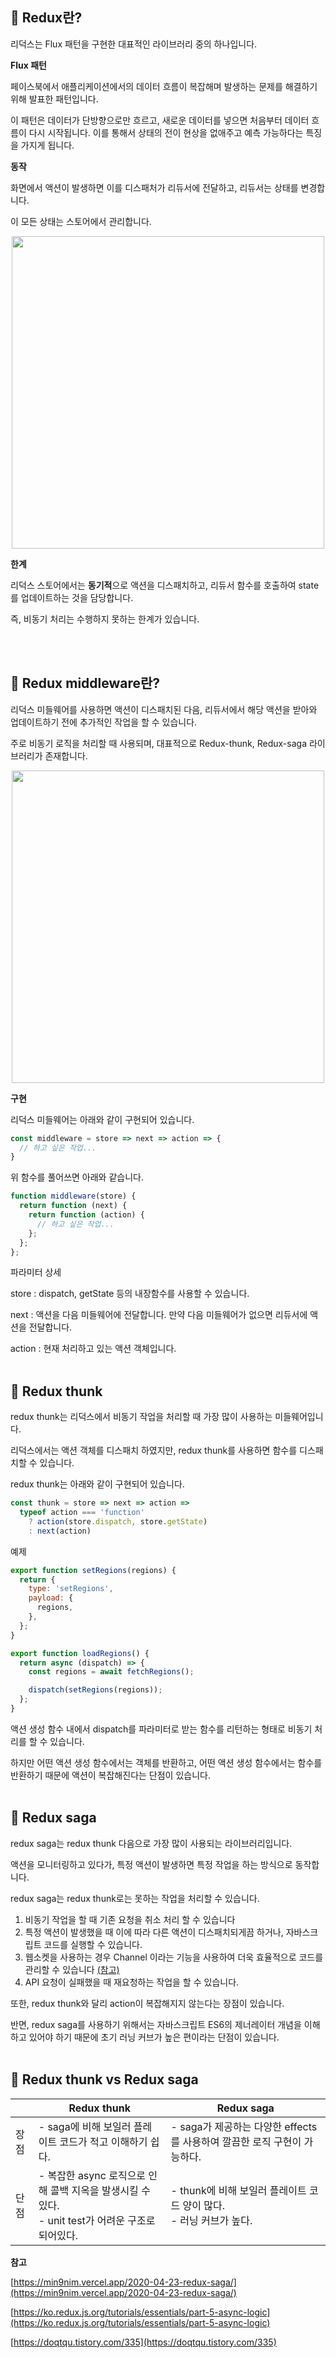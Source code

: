 ## 🔸 Redux란?

리덕스는 Flux 패턴을 구현한 대표적인 라이브러리 중의 하나입니다.

**Flux 패턴**

페이스북에서 애플리케이션에서의 데이터 흐름이 복잡해며 발생하는 문제를 해결하기 위해 발표한 패턴입니다.

이 패턴은 데이터가 단방향으로만 흐르고, 새로운 데이터를 넣으면 처음부터 데이터 흐름이 다시 시작됩니다. 이를 통해서 상태의 전이 현상을 없애주고 예측 가능하다는 특징을 가지게 됩니다.

**동작**

화면에서 액션이 발생하면 이를 디스패처가 리듀서에 전달하고, 리듀서는 상태를 변경합니다.

이 모든 상태는 스토어에서 관리합니다.

<p align="center">
<img src="https://user-images.githubusercontent.com/17793440/177034849-961ade30-aab3-4f69-b492-d868e8328053.png" width="500px"/>
</p>  
  
**한계**

리덕스 스토어에서는 **동기적**으로 액션을 디스패치하고, 리듀서 함수를 호출하여 state를 업데이트하는 것을 담당합니다.

즉, 비동기 처리는 수행하지 못하는 한계가 있습니다.

<br/><br/>


## 🔸 Redux middleware란?

리덕스 미들웨어를 사용하면 액션이 디스패치된 다음, 리듀서에서 해당 액션을 받아와 업데이트하기 전에 추가적인 작업을 할 수 있습니다.

주로 비동기 로직을 처리할 때 사용되며, 대표적으로 Redux-thunk, Redux-saga 라이브러리가 존재합니다.

<p align="center">
<img src="https://user-images.githubusercontent.com/17793440/177034667-ad69279c-0507-4d02-a569-aea8b3761426.png" width="500px"/>
</p>

**구현**

리덕스 미들웨어는 아래와 같이 구현되어 있습니다.

```javascript
const middleware = store => next => action => {
  // 하고 싶은 작업...
}
```

위 함수를 풀어쓰면 아래와 같습니다.

```javascript
function middleware(store) {
  return function (next) {
    return function (action) {
      // 하고 싶은 작업...
    };
  };
};
```

파라미터 상세

store : dispatch, getState 등의 내장함수를 사용할 수 있습니다.

next : 액션을 다음 미들웨어에 전달합니다. 만약 다음 미들웨어가 없으면 리듀서에 액션을 전달합니다.

action : 현재 처리하고 있는 액션 객체입니다.
<br/><br/>


## 🔸 Redux thunk

redux thunk는 리덕스에서 비동기 작업을 처리할 때 가장 많이 사용하는 미들웨어입니다.

리덕스에서는 액션 객체를 디스패치 하였지만, redux thunk를 사용하면 함수를 디스패치할 수 있습니다.

redux thunk는 아래와 같이 구현되어 있습니다.

```javascript
const thunk = store => next => action =>
  typeof action === 'function'
    ? action(store.dispatch, store.getState)
    : next(action)
```

예제

```javascript
export function setRegions(regions) {
  return {
    type: 'setRegions',
    payload: {
      regions,
    },
  };
}

export function loadRegions() {
  return async (dispatch) => {
    const regions = await fetchRegions();

    dispatch(setRegions(regions));
  };
}
```

액션 생성 함수 내에서 dispatch를 파라미터로 받는 함수를 리턴하는 형태로 비동기 처리를 할 수 있습니다.

하지만 어떤 액션 생성 함수에서는 객체를 반환하고, 어떤 액션 생성 함수에서는 함수를 반환하기 때문에 액션이 복잡해진다는 단점이 있습니다.
<br/><br/>


## 🔸 Redux saga

redux saga는 redux thunk 다음으로 가장 많이 사용되는 라이브러리입니다.

액션을 모니터링하고 있다가, 특정 액션이 발생하면 특정 작업을 하는 방식으로 동작합니다.

redux saga는 redux thunk로는 못하는 작업을 처리할 수 있습니다.

1.  비동기 작업을 할 때 기존 요청을 취소 처리 할 수 있습니다
2.  특정 액션이 발생했을 때 이에 따라 다른 액션이 디스패치되게끔 하거나, 자바스크립트 코드를 실행할 수 있습니다.
3.  웹소켓을 사용하는 경우 Channel 이라는 기능을 사용하여 더욱 효율적으로 코드를 관리할 수 있습니다 [(참고)](https://medium.com/@pierremaoui/using-websockets-with-redux-sagas-a2bf26467cab)
4.  API 요청이 실패했을 때 재요청하는 작업을 할 수 있습니다.

또한, redux thunk와 달리 action이 복잡해지지 않는다는 장점이 있습니다.

반면, redux saga를 사용하기 위해서는 자바스크립트 ES6의 제너레이터 개념을 이해하고 있어야 하기 때문에 초기 러닝 커브가 높은 편이라는 단점이 있습니다.
<br/><br/>


## 🔸 Redux thunk vs Redux saga

|   | Redux thunk | Redux saga |
| --- | --- | --- |
| 장점 | \- saga에 비해 보일러 플레이트 코드가 적고 이해하기 쉽다. | \- saga가 제공하는 다양한 effects를 사용하여 깔끔한 로직 구현이 가능하다. |
| 단점 | \- 복잡한 async 로직으로 인해 콜백 지옥을 발생시킬 수 있다. <br/> - unit test가 어려운 구조로 되어있다. | \- thunk에 비해 보일러 플레이트 코드 양이 많다.  <br/>  - 러닝 커브가 높다. |

**참고**

[https://min9nim.vercel.app/2020-04-23-redux-saga/](https://min9nim.vercel.app/2020-04-23-redux-saga/)

[https://ko.redux.js.org/tutorials/essentials/part-5-async-logic](https://ko.redux.js.org/tutorials/essentials/part-5-async-logic)

[https://doqtqu.tistory.com/335](https://doqtqu.tistory.com/335)
